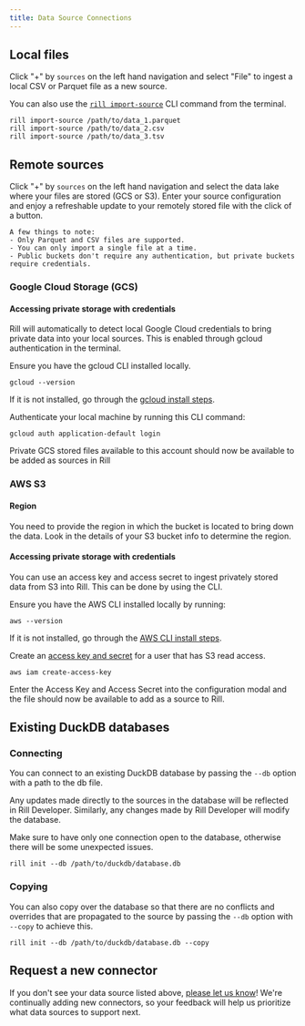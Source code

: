 ```yaml
---
title: Data Source Connections
---
```


## Local files
Click "+" by `sources` on the left hand navigation and select "File" to ingest a local CSV or Parquet file as a new source. 

You can also use the [`rill import-source`](/cli#import-your-data) CLI command from the terminal.

```
rill import-source /path/to/data_1.parquet
rill import-source /path/to/data_2.csv
rill import-source /path/to/data_3.tsv
```

## Remote sources
Click "+" by `sources` on the left hand navigation and select the data lake where your files are stored (GCS or S3). Enter your source configuration and enjoy a refreshable update to your remotely stored file with the click of a button.

    A few things to note:
    - Only Parquet and CSV files are supported.
    - You can only import a single file at a time.
    - Public buckets don't require any authentication, but private buckets require credentials.


### Google Cloud Storage (GCS)

#### Accessing private storage with credentials
Rill will automatically to detect local Google Cloud credentials to bring private data into your local sources. This is enabled through gcloud authentication in the terminal.

Ensure you have the gcloud CLI installed locally.

```
gcloud --version
```

If it is not installed, go through the [gcloud install steps](https://cloud.google.com/sdk/docs/install).

Authenticate your local machine by running this CLI command: 

```
gcloud auth application-default login
```

Private GCS stored files available to this account should now be available to be added as sources in Rill

### AWS S3

#### Region 
You need to provide the region in which the bucket is located to bring down the data. Look in the details of your S3 bucket info to determine the region.

#### Accessing private storage with credentials
You can use an access key and access secret to ingest privately stored data from S3 into Rill. This can be done by using the CLI.

Ensure you have the AWS CLI installed locally by running:

```
aws --version
```

If it is not installed, go through the [AWS CLI install steps](https://docs.aws.amazon.com/cli/latest/userguide/cli-chap-getting-started.html).

Create an [access key and secret](https://docs.aws.amazon.com/IAM/latest/UserGuide/id_credentials_access-keys.html) for a user that has S3 read access.

```
aws iam create-access-key
```

Enter the Access Key and Access Secret into the configuration modal and the file should now be available to add as a source to Rill.


## Existing DuckDB databases

### Connecting
You can connect to an existing DuckDB database by passing the `--db` option with a path to the db file.

Any updates made directly to the sources in the database will be reflected in Rill Developer.  Similarly, any changes made by Rill Developer will modify the database.

Make sure to have only one connection open to the database, otherwise there will be some unexpected issues.
```
rill init --db /path/to/duckdb/database.db
```


### Copying
You can also copy over the database so that there are no conflicts and overrides that are propagated to the source by passing the `--db` option with `--copy` to achieve this.

```
rill init --db /path/to/duckdb/database.db --copy
```

## Request a new connector
If you don't see your data source listed above, [please let us know](https://discord.gg/eEvSYHdfWK)! We're continually adding new connectors, so your feedback will help us prioritize what data sources to support next.

